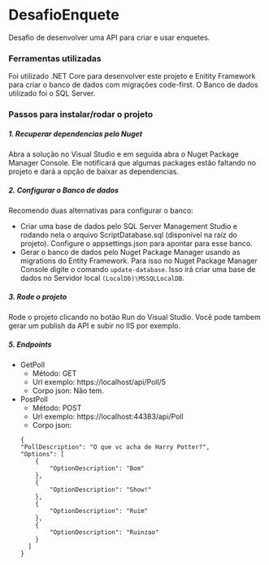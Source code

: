 # DesafioEnquete
Desafio de desenvolver uma API para criar e usar enquetes.

### Ferramentas utilizadas
Foi utilizado .NET Core para desenvolver este projeto e Enitity Framework para criar o banco de dados com migrações code-first. 
O Banco de dados utilizado foi o SQL Server.

### Passos para instalar/rodar o projeto
##### 1. Recuperar dependencias pelo Nuget
Abra a solução no Visual Studio e em seguida abra o Nuget Package Manager Console. Ele notificará que algumas packages estão faltando 
no projeto e dará a opção de baixar as dependencias.

##### 2. Configurar o Banco de dados
Recomendo duas alternativas para configurar o banco:

- Criar uma base de dados pelo SQL Server Management Studio e rodando nela o arquivo ScriptDatabase.sql (disponível na raíz do projeto). Configure o appsettings.json para apontar para esse banco.
- Gerar o banco de dados pelo Nuget Package Manager usando as migrations do Entity Framework. Para isso no Nuget Package Manager Console 
digite o comando `update-database`. Isso irá criar uma base de dados no Servidor local `(LocalDb)\MSSQLLocalDB`.

##### 3. Rode o projeto
Rode o projeto clicando no botão Run do Visual Studio. Você pode tambem gerar um publish da API e subir no IIS por exemplo.

##### 5. Endpoints
* GetPoll
  * Método: GET
  * Url exemplo: https://localhost/api/Poll/5
  * Corpo json: Não tem.
* PostPoll
  * Método: POST
  * Url exemplo: https://localhost:44383/api/Poll
  * Corpo json: 
  ```
  {
  "PollDescription": "O que vc acha de Harry Potter?",
  "Options": [
      {
          "OptionDescription": "Bom"
      },
      {
          "OptionDescription": "Show!"
      },
      {
          "OptionDescription": "Ruim"
      },
      {
          "OptionDescription": "Ruinzao"
      }
    ]
  }
  ```
  
  
